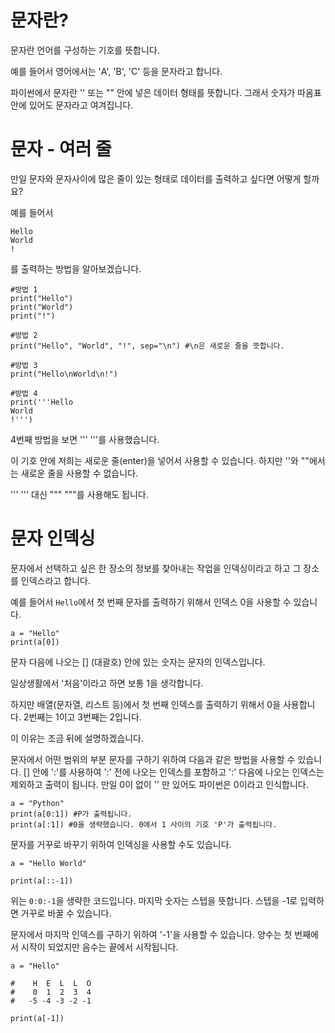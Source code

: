 # 문자란?
문자란 언어를 구성하는 기호를 뜻합니다.

예를 들어서 영어에서는 'A', 'B', 'C' 등을 문자라고 합니다.

파이썬에서 문자란 '' 또는 "" 안에 넣은 데이터 형태를 뜻합니다. 그래서 숫자가 따옴표 안에 있어도 문자라고 여겨집니다.

# 문자 - 여러 줄
만일 문자와 문자사이에 많은 줄이 있는 형태로 데이터를 출력하고 싶다면 어떻게 할까요?

예를 들어서

```
Hello
World
!
```

를 출력하는 방법을 알아보겠습니다.

```
#방법 1
print("Hello")
print("World")
print("!")

#방법 2
print("Hello", "World", "!", sep="\n") #\n은 새로운 줄을 뜻합니다.

#방법 3
print("Hello\nWorld\n!")

#방법 4
print('''Hello
World
!''')
```

4번째 방법을 보면 ''' '''를 사용했습니다.

이 기호 안에 저희는 새로운 줄(enter)을 넣어서 사용할 수 있습니다. 하지만 ''와 ""에서는 새로운 줄을 사용할 수 없습니다.

''' ''' 대신 """ """를 사용해도 됩니다.

# 문자 인덱싱
문자에서 선택하고 싶은 한 장소의 정보를 찾아내는 작업을 인덱싱이라고 하고 그 장소를 인덱스라고 합니다.

예를 들어서 `Hello`에서 첫 번째 문자를 출력하기 위해서 인덱스 0을 사용할 수 있습니다.

```
a = "Hello"
print(a[0])
```

문자 다음에 나오는 [] (대괄호) 안에 있는 숫자는 문자의 인덱스입니다.

일상생활에서 '처음'이라고 하면 보통 1을 생각합니다.

하지만 배열(문자열, 리스트 등)에서 첫 번째 인덱스를 출력하기 위해서 0을 사용합니다. 2번째는 1이고 3번째는 2입니다.

이 이유는 조금 뒤에 설명하겠습니다.

문자에서 어떤 범위의 부분 문자를 구하기 위하여 다음과 같은 방법을 사용할 수 있습니다. [] 안에 ':'를 사용하여 ':' 전에 나오는 인덱스를 포함하고 ':' 다음에 나오는 인덱스는 제외하고 출력이 됩니다. 만일 0이 없이 '' 만 있어도 파이썬은 0이라고 인식합니다.

```
a = "Python"
print(a[0:1]) #P가 출력됩니다.
print(a[:1]) #0을 생략했습니다. 0에서 1 사이의 기호 'P'가 출력됩니다.
```

문자를 거꾸로 바꾸기 위하여 인덱싱을 사용할 수도 있습니다.

```
a = "Hello World"

print(a[::-1])
```

위는 `0:0:-1`을 생략한 코드입니다. 마지막 숫자는 스텝을 뜻합니다. 스텝을 -1로 입력하면 거꾸로 바꿀 수 있습니다.

문자에서 마지막 인덱스를 구하기 위하여 '-1'을 사용할 수 있습니다. 양수는 첫 번째에서 시작이 되었지만 음수는 끝에서 시작됩니다.

```
a = "Hello"

#    H  E  L  L  O
#    0  1  2  3  4
#   -5 -4 -3 -2 -1

print(a[-1])
```
